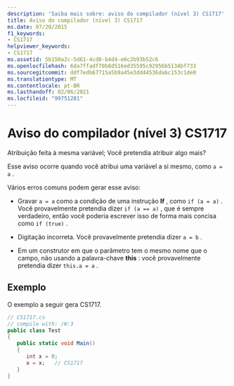 ```yaml
---
description: 'Saiba mais sobre: aviso do compilador (nível 3) CS1717'
title: Aviso do compilador (nível 3) CS1717
ms.date: 07/20/2015
f1_keywords:
- CS1717
helpviewer_keywords:
- CS1717
ms.assetid: 5b150a2c-5d61-4cd8-b4d4-e6c2b93b52c6
ms.openlocfilehash: 6da7ffadf70b8d516ed35595c92956b5134bf733
ms.sourcegitcommit: ddf7edb67715a5b9a45e3dd44536dabc153c1de0
ms.translationtype: MT
ms.contentlocale: pt-BR
ms.lasthandoff: 02/06/2021
ms.locfileid: "99751281"
---
```

# <a name="compiler-warning-level-3-cs1717"></a>Aviso do compilador (nível 3) CS1717

Atribuição feita à mesma variável; Você pretendia atribuir algo mais?  
  
 Esse aviso ocorre quando você atribui uma variável a si mesmo, como `a = a` .  
  
 Vários erros comuns podem gerar esse aviso:  
  
- Gravar `a = a` como a condição de uma instrução **If** , como `if (a = a)` . Você provavelmente pretendia dizer `if (a == a)` , que é sempre verdadeiro, então você poderia escrever isso de forma mais concisa como `if (true)` .  
  
- Digitação incorreta. Você provavelmente pretendia dizer `a = b` .  
  
- Em um construtor em que o parâmetro tem o mesmo nome que o campo, não usando a palavra-chave **this** : você provavelmente pretendia dizer `this.a = a` .  
  
## <a name="example"></a>Exemplo  

 O exemplo a seguir gera CS1717.  
  
```csharp  
// CS1717.cs  
// compile with: /W:3  
public class Test  
{  
   public static void Main()  
   {  
      int x = 0;  
      x = x;   // CS1717  
   }  
}  
```
